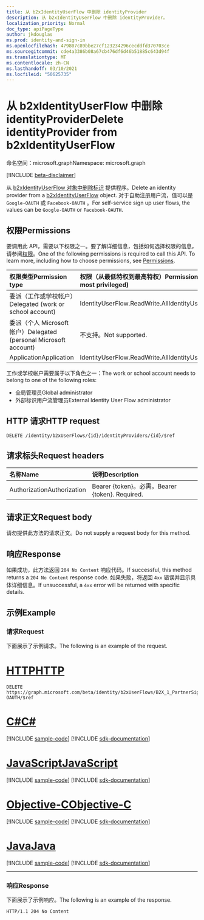 ```yaml
---
title: 从 b2xIdentityUserFlow 中删除 identityProvider
description: 从 b2xIdentityUserFlow 中删除 identityProvider。
localization_priority: Normal
doc_type: apiPageType
author: jkdouglas
ms.prod: identity-and-sign-in
ms.openlocfilehash: 479807c89bbe27cf123234296cecddfd370703ce
ms.sourcegitcommit: cde4a3386b08a67cb476df6d46b51885c643d94f
ms.translationtype: MT
ms.contentlocale: zh-CN
ms.lasthandoff: 03/10/2021
ms.locfileid: "50625735"
---
```

# <a name="delete-identityprovider-from-b2xidentityuserflow"></a><span data-ttu-id="dd98d-103">从 b2xIdentityUserFlow 中删除 identityProvider</span><span class="sxs-lookup"><span data-stu-id="dd98d-103">Delete identityProvider from b2xIdentityUserFlow</span></span>

<span data-ttu-id="dd98d-104">命名空间：microsoft.graph</span><span class="sxs-lookup"><span data-stu-id="dd98d-104">Namespace: microsoft.graph</span></span>

[!INCLUDE [beta-disclaimer](../../includes/beta-disclaimer.md)]

<span data-ttu-id="dd98d-105">从 [b2xIdentityUserFlow 对象中删除标识](../resources/b2xidentityuserflow.md) 提供程序。</span><span class="sxs-lookup"><span data-stu-id="dd98d-105">Delete an identity provider from a [b2xIdentityUserFlow](../resources/b2xidentityuserflow.md) object.</span></span> <span data-ttu-id="dd98d-106">对于自助注册用户流，值可以是 `Google-OAUTH` 或 `Facebook-OAUTH` 。</span><span class="sxs-lookup"><span data-stu-id="dd98d-106">For self-service sign up user flows, the values can be `Google-OAUTH` or `Facebook-OAUTH`.</span></span>

## <a name="permissions"></a><span data-ttu-id="dd98d-107">权限</span><span class="sxs-lookup"><span data-stu-id="dd98d-107">Permissions</span></span>

<span data-ttu-id="dd98d-p102">要调用此 API，需要以下权限之一。要了解详细信息，包括如何选择权限的信息，请参阅[权限](/graph/permissions-reference)。</span><span class="sxs-lookup"><span data-stu-id="dd98d-p102">One of the following permissions is required to call this API. To learn more, including how to choose permissions, see [Permissions](/graph/permissions-reference).</span></span>

|<span data-ttu-id="dd98d-110">权限类型</span><span class="sxs-lookup"><span data-stu-id="dd98d-110">Permission type</span></span>      | <span data-ttu-id="dd98d-111">权限（从最低特权到最高特权）</span><span class="sxs-lookup"><span data-stu-id="dd98d-111">Permissions (from least to most privileged)</span></span>              |
|:--------------------|:---------------------------------------------------------|
|<span data-ttu-id="dd98d-112">委派（工作或学校帐户）</span><span class="sxs-lookup"><span data-stu-id="dd98d-112">Delegated (work or school account)</span></span>|<span data-ttu-id="dd98d-113">IdentityUserFlow.ReadWrite.All</span><span class="sxs-lookup"><span data-stu-id="dd98d-113">IdentityUserFlow.ReadWrite.All</span></span>|
|<span data-ttu-id="dd98d-114">委派（个人 Microsoft 帐户）</span><span class="sxs-lookup"><span data-stu-id="dd98d-114">Delegated (personal Microsoft account)</span></span>| <span data-ttu-id="dd98d-115">不支持。</span><span class="sxs-lookup"><span data-stu-id="dd98d-115">Not supported.</span></span>|
|<span data-ttu-id="dd98d-116">Application</span><span class="sxs-lookup"><span data-stu-id="dd98d-116">Application</span></span>| <span data-ttu-id="dd98d-117">IdentityUserFlow.ReadWrite.All</span><span class="sxs-lookup"><span data-stu-id="dd98d-117">IdentityUserFlow.ReadWrite.All</span></span>|

<span data-ttu-id="dd98d-118">工作或学校帐户需要属于以下角色之一：</span><span class="sxs-lookup"><span data-stu-id="dd98d-118">The work or school account needs to belong to one of the following roles:</span></span>

* <span data-ttu-id="dd98d-119">全局管理员</span><span class="sxs-lookup"><span data-stu-id="dd98d-119">Global administrator</span></span>
* <span data-ttu-id="dd98d-120">外部标识用户流管理员</span><span class="sxs-lookup"><span data-stu-id="dd98d-120">External Identity User Flow administrator</span></span>

## <a name="http-request"></a><span data-ttu-id="dd98d-121">HTTP 请求</span><span class="sxs-lookup"><span data-stu-id="dd98d-121">HTTP request</span></span>

<!-- { "blockType": "ignored" } -->

```http
DELETE /identity/b2xUserFlows/{id}/identityProviders/{id}/$ref
```

## <a name="request-headers"></a><span data-ttu-id="dd98d-122">请求标头</span><span class="sxs-lookup"><span data-stu-id="dd98d-122">Request headers</span></span>

|<span data-ttu-id="dd98d-123">名称</span><span class="sxs-lookup"><span data-stu-id="dd98d-123">Name</span></span>|<span data-ttu-id="dd98d-124">说明</span><span class="sxs-lookup"><span data-stu-id="dd98d-124">Description</span></span>|
|:---------------|:----------|
|<span data-ttu-id="dd98d-125">Authorization</span><span class="sxs-lookup"><span data-stu-id="dd98d-125">Authorization</span></span>|<span data-ttu-id="dd98d-p103">Bearer {token}。必需。</span><span class="sxs-lookup"><span data-stu-id="dd98d-p103">Bearer {token}. Required.</span></span>|

## <a name="request-body"></a><span data-ttu-id="dd98d-128">请求正文</span><span class="sxs-lookup"><span data-stu-id="dd98d-128">Request body</span></span>

<span data-ttu-id="dd98d-129">请勿提供此方法的请求正文。</span><span class="sxs-lookup"><span data-stu-id="dd98d-129">Do not supply a request body for this method.</span></span>

## <a name="response"></a><span data-ttu-id="dd98d-130">响应</span><span class="sxs-lookup"><span data-stu-id="dd98d-130">Response</span></span>

<span data-ttu-id="dd98d-131">如果成功，此方法返回 `204 No Content` 响应代码。</span><span class="sxs-lookup"><span data-stu-id="dd98d-131">If successful, this method returns a `204 No Content` response code.</span></span> <span data-ttu-id="dd98d-132">如果失败，将返回 `4xx` 错误并显示具体详细信息。</span><span class="sxs-lookup"><span data-stu-id="dd98d-132">If unsuccessful, a `4xx` error will be returned with specific details.</span></span>

## <a name="example"></a><span data-ttu-id="dd98d-133">示例</span><span class="sxs-lookup"><span data-stu-id="dd98d-133">Example</span></span>

### <a name="request"></a><span data-ttu-id="dd98d-134">请求</span><span class="sxs-lookup"><span data-stu-id="dd98d-134">Request</span></span>

<span data-ttu-id="dd98d-135">下面展示了示例请求。</span><span class="sxs-lookup"><span data-stu-id="dd98d-135">The following is an example of the request.</span></span>


# <a name="http"></a>[<span data-ttu-id="dd98d-136">HTTP</span><span class="sxs-lookup"><span data-stu-id="dd98d-136">HTTP</span></span>](#tab/http)
<!-- {
  "blockType": "request",
  "name": "delete_b2xUserFlows_identityProviders"
}
-->

``` http
DELETE https://graph.microsoft.com/beta/identity/b2xUserFlows/B2X_1_PartnerSignUp/identityProviders/Facebook-OAUTH/$ref
```
# <a name="c"></a>[<span data-ttu-id="dd98d-137">C#</span><span class="sxs-lookup"><span data-stu-id="dd98d-137">C#</span></span>](#tab/csharp)
[!INCLUDE [sample-code](../includes/snippets/csharp/delete-b2xuserflows-identityproviders-csharp-snippets.md)]
[!INCLUDE [sdk-documentation](../includes/snippets/snippets-sdk-documentation-link.md)]

# <a name="javascript"></a>[<span data-ttu-id="dd98d-138">JavaScript</span><span class="sxs-lookup"><span data-stu-id="dd98d-138">JavaScript</span></span>](#tab/javascript)
[!INCLUDE [sample-code](../includes/snippets/javascript/delete-b2xuserflows-identityproviders-javascript-snippets.md)]
[!INCLUDE [sdk-documentation](../includes/snippets/snippets-sdk-documentation-link.md)]

# <a name="objective-c"></a>[<span data-ttu-id="dd98d-139">Objective-C</span><span class="sxs-lookup"><span data-stu-id="dd98d-139">Objective-C</span></span>](#tab/objc)
[!INCLUDE [sample-code](../includes/snippets/objc/delete-b2xuserflows-identityproviders-objc-snippets.md)]
[!INCLUDE [sdk-documentation](../includes/snippets/snippets-sdk-documentation-link.md)]

# <a name="java"></a>[<span data-ttu-id="dd98d-140">Java</span><span class="sxs-lookup"><span data-stu-id="dd98d-140">Java</span></span>](#tab/java)
[!INCLUDE [sample-code](../includes/snippets/java/delete-b2xuserflows-identityproviders-java-snippets.md)]
[!INCLUDE [sdk-documentation](../includes/snippets/snippets-sdk-documentation-link.md)]

---


### <a name="response"></a><span data-ttu-id="dd98d-141">响应</span><span class="sxs-lookup"><span data-stu-id="dd98d-141">Response</span></span>

<span data-ttu-id="dd98d-142">下面展示了示例响应。</span><span class="sxs-lookup"><span data-stu-id="dd98d-142">The following is an example of the response.</span></span>

<!-- {
  "blockType": "response",
  "truncated": true
} -->

```http
HTTP/1.1 204 No Content
```


